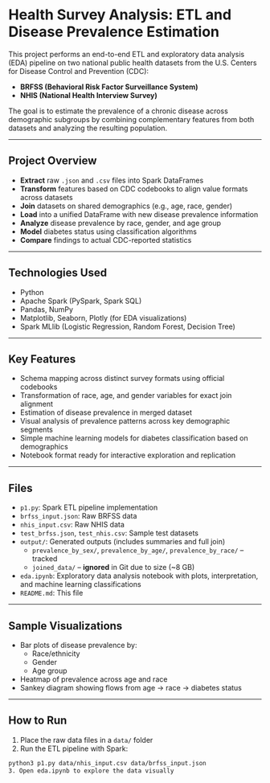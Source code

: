 # Health Survey Analysis: ETL and Disease Prevalence Estimation

This project performs an end-to-end ETL and exploratory data analysis (EDA) pipeline on two national public health datasets from the U.S. Centers for Disease Control and Prevention (CDC):  
- **BRFSS (Behavioral Risk Factor Surveillance System)**  
- **NHIS (National Health Interview Survey)**

The goal is to estimate the prevalence of a chronic disease across demographic subgroups by combining complementary features from both datasets and analyzing the resulting population.

---

## Project Overview

- **Extract** raw `.json` and `.csv` files into Spark DataFrames  
- **Transform** features based on CDC codebooks to align value formats across datasets  
- **Join** datasets on shared demographics (e.g., age, race, gender)  
- **Load** into a unified DataFrame with new disease prevalence information  
- **Analyze** disease prevalence by race, gender, and age group  
- **Model** diabetes status using classification algorithms  
- **Compare** findings to actual CDC-reported statistics  

---

## Technologies Used

- Python  
- Apache Spark (PySpark, Spark SQL)  
- Pandas, NumPy  
- Matplotlib, Seaborn, Plotly (for EDA visualizations)  
- Spark MLlib (Logistic Regression, Random Forest, Decision Tree)  

---

## Key Features

- Schema mapping across distinct survey formats using official codebooks  
- Transformation of race, age, and gender variables for exact join alignment  
- Estimation of disease prevalence in merged dataset  
- Visual analysis of prevalence patterns across key demographic segments  
- Simple machine learning models for diabetes classification based on demographics  
- Notebook format ready for interactive exploration and replication  

---

## Files

- `p1.py`: Spark ETL pipeline implementation  
- `brfss_input.json`: Raw BRFSS data  
- `nhis_input.csv`: Raw NHIS data  
- `test_brfss.json`, `test_nhis.csv`: Sample test datasets  
- `output/`: Generated outputs (includes summaries and full join)  
  - `prevalence_by_sex/`, `prevalence_by_age/`, `prevalence_by_race/` – tracked  
  - `joined_data/` – **ignored** in Git due to size (~8 GB)  
- `eda.ipynb`: Exploratory data analysis notebook with plots, interpretation, and machine learning classifications
- `README.md`: This file  

---

## Sample Visualizations

- Bar plots of disease prevalence by:
  - Race/ethnicity  
  - Gender  
  - Age group  
- Heatmap of prevalence across age and race  
- Sankey diagram showing flows from age → race → diabetes status  

---

## How to Run

1. Place the raw data files in a `data/` folder
2. Run the ETL pipeline with Spark:
```bash
python3 p1.py data/nhis_input.csv data/brfss_input.json
3. Open eda.ipynb to explore the data visually
